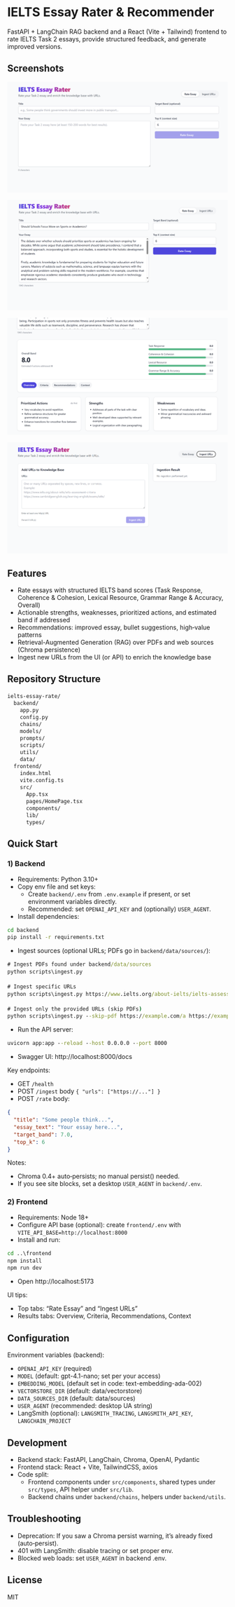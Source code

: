 # IELTS Essay Rater & Recommender

FastAPI + LangChain RAG backend and a React (Vite + Tailwind) frontend to rate IELTS Task 2 essays, provide structured feedback, and generate improved versions.

## Screenshots
![App demo showing rating and recommendations](demo/1.png)

![Home - Rate Essay](demo/2.png)

![Results - Recommendations](demo/3.png)

![Ingest URLs](demo/4.png)

## Features
- Rate essays with structured IELTS band scores (Task Response, Coherence & Cohesion, Lexical Resource, Grammar Range & Accuracy, Overall)
- Actionable strengths, weaknesses, prioritized actions, and estimated band if addressed
- Recommendations: improved essay, bullet suggestions, high‑value patterns
- Retrieval-Augmented Generation (RAG) over PDFs and web sources (Chroma persistence)
- Ingest new URLs from the UI (or API) to enrich the knowledge base

## Repository Structure
```
ielts-essay-rate/
  backend/
    app.py
    config.py
    chains/
    models/
    prompts/
    scripts/
    utils/
    data/
  frontend/
    index.html
    vite.config.ts
    src/
      App.tsx
      pages/HomePage.tsx
      components/
      lib/
      types/
```

## Quick Start

### 1) Backend
- Requirements: Python 3.10+
- Copy env file and set keys:
  - Create `backend/.env` from `.env.example` if present, or set environment variables directly.
  - Recommended: set `OPENAI_API_KEY` and (optionally) `USER_AGENT`.
- Install dependencies:
```cmd
cd backend
pip install -r requirements.txt
```
- Ingest sources (optional URLs; PDFs go in `backend/data/sources/`):
```cmd
# Ingest PDFs found under backend/data/sources
python scripts\ingest.py

# Ingest specific URLs
python scripts\ingest.py https://www.ielts.org/about-ielts/ielts-assessment-criteria

# Ingest only the provided URLs (skip PDFs)
python scripts\ingest.py --skip-pdf https://example.com/a https://example.com/b
```
- Run the API server:
```cmd
uvicorn app:app --reload --host 0.0.0.0 --port 8000
```
- Swagger UI: http://localhost:8000/docs

Key endpoints:
- GET `/health`
- POST `/ingest` body `{ "urls": ["https://..."] }`
- POST `/rate` body:
```json
{
  "title": "Some people think...",
  "essay_text": "Your essay here...",
  "target_band": 7.0,
  "top_k": 6
}
```

Notes:
- Chroma 0.4+ auto‑persists; no manual persist() needed.
- If you see site blocks, set a desktop `USER_AGENT` in `backend/.env`.

### 2) Frontend
- Requirements: Node 18+
- Configure API base (optional): create `frontend/.env` with `VITE_API_BASE=http://localhost:8000`
- Install and run:
```cmd
cd ..\frontend
npm install
npm run dev
```
- Open http://localhost:5173

UI tips:
- Top tabs: “Rate Essay” and “Ingest URLs”
- Results tabs: Overview, Criteria, Recommendations, Context

## Configuration
Environment variables (backend):
- `OPENAI_API_KEY` (required)
- `MODEL` (default: gpt-4.1-nano; set per your access)
- `EMBEDDING_MODEL` (default set in code: text-embedding-ada-002)
- `VECTORSTORE_DIR` (default: data/vectorstore)
- `DATA_SOURCES_DIR` (default: data/sources)
- `USER_AGENT` (recommended: desktop UA string)
- LangSmith (optional): `LANGSMITH_TRACING`, `LANGSMITH_API_KEY`, `LANGCHAIN_PROJECT`

## Development
- Backend stack: FastAPI, LangChain, Chroma, OpenAI, Pydantic
- Frontend stack: React + Vite, TailwindCSS, axios
- Code split: 
  - Frontend components under `src/components`, shared types under `src/types`, API helper under `src/lib`.
  - Backend chains under `backend/chains`, helpers under `backend/utils`.

## Troubleshooting
- Deprecation: If you saw a Chroma persist warning, it’s already fixed (auto‑persist).
- 401 with LangSmith: disable tracing or set proper env.
- Blocked web loads: set `USER_AGENT` in backend .env.

## License
MIT
